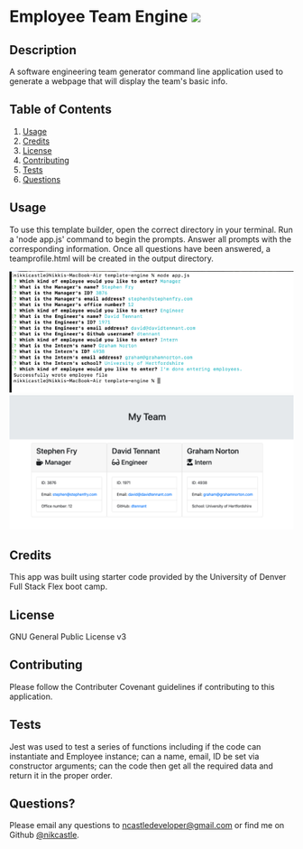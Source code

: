 # Employee Team Engine  <img src="https://img.shields.io/badge/License-GNU General Public License v3-yellow"></img>

## Description
A software engineering team generator command line application used to generate a webpage that will display the team's basic info.

## Table of Contents
1. [Usage](#usage)
2. [Credits](#credits)
3. [License](#license)
4. [Contributing](#contributing)
5. [Tests](#tests)
6. [Questions](#questions)


## Usage
To use this template builder, open the correct directory in your terminal. Run a 'node app.js' command to begin the prompts. Answer all prompts with the corresponding information. Once all questions have been answered, a teamprofile.html will be created in the output directory. 

![Demo of App in Terminal](assets/images/terminal.png)
![Demo of Finished WEbpage](assets/images/webpage.png)


## Credits
This app was built using starter code provided by the University of Denver Full Stack Flex boot camp. 

## License
GNU General Public License v3

## Contributing
Please follow the Contributer Covenant guidelines if contributing to this application. 

## Tests
Jest was used to test a series of functions including if the code can instantiate and Employee instance; can a name, email, ID be set via constructor arguments; can the code then get all the required data and return it in the proper order.

## Questions?
Please email any questions to [ncastledeveloper@gmail.com](mailto:ncastledeveloper@gmail.com) or find me on Github [@nikcastle](https://github.com/nikcastle).

